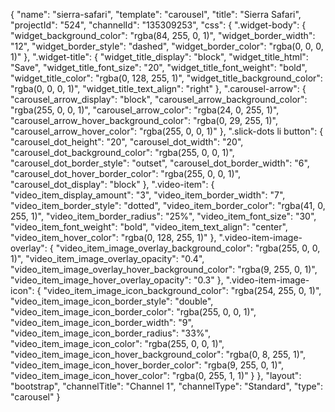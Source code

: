 {
    "name": "sierra-safari",
    "template": "carousel",
    "title": "Sierra Safari",
    "projectId": "524",
    "channelId": "135309253",
    "css": {
        ".widget-body": {
            "widget_background_color": "rgba(84, 255, 0, 1)",
            "widget_border_width": "12",
            "widget_border_style": "dashed",
            "widget_border_color": "rgba(0, 0, 0, 1)"
        },
        ".widget-title": {
            "widget_title_display": "block",
            "widget_title_html": "Save",
            "widget_title_font_size": "20",
            "widget_title_font_weight": "bold",
            "widget_title_color": "rgba(0, 128, 255, 1)",
            "widget_title_background_color": "rgba(0, 0, 0, 1)",
            "widget_title_text_align": "right"
        },
        ".carousel-arrow": {
            "carousel_arrow_display": "block",
            "carousel_arrow_background_color": "rgba(255, 0, 0, 1)",
            "carousel_arrow_color": "rgba(24, 0, 255, 1)",
            "carousel_arrow_hover_background_color": "rgba(0, 29, 255, 1)",
            "carousel_arrow_hover_color": "rgba(255, 0, 0, 1)"
        },
        ".slick-dots li button": {
            "carousel_dot_height": "20",
            "carousel_dot_width": "20",
            "carousel_dot_background_color": "rgba(255, 0, 0, 1)",
            "carousel_dot_border_style": "outset",
            "carousel_dot_border_width": "6",
            "carousel_dot_hover_border_color": "rgba(255, 0, 0, 1)",
            "carousel_dot_display": "block"
        },
        ".video-item": {
            "video_item_display_amount": "3",
            "video_item_border_width": "7",
            "video_item_border_style": "dotted",
            "video_item_border_color": "rgba(41, 0, 255, 1)",
            "video_item_border_radius": "25%",
            "video_item_font_size": "30",
            "video_item_font_weight": "bold",
            "video_item_text_align": "center",
            "video_item_hover_color": "rgba(0, 128, 255, 1)"
        },
        ".video-item-image-overlay": {
            "video_item_image_overlay_background_color": "rgba(255, 0, 0, 1)",
            "video_item_image_overlay_opacity": "0.4",
            "video_item_image_overlay_hover_background_color": "rgba(9, 255, 0, 1)",
            "video_item_image_hover_overlay_opacity": "0.3"
        },
        ".video-item-image-icon": {
            "video_item_image_icon_background_color": "rgba(254, 255, 0, 1)",
            "video_item_image_icon_border_style": "double",
            "video_item_image_icon_border_color": "rgba(255, 0, 0, 1)",
            "video_item_image_icon_border_width": "9",
            "video_item_image_icon_border_radius": "33%",
            "video_item_image_icon_color": "rgba(255, 0, 0, 1)",
            "video_item_image_icon_hover_background_color": "rgba(0, 8, 255, 1)",
            "video_item_image_icon_hover_border_color": "rgba(9, 255, 0, 1)",
            "video_item_image_icon_hover_color": "rgba(0, 255, 1, 1)"
        }
    },
    "layout": "bootstrap",
    "channelTitle": "Channel 1",
    "channelType": "Standard",
    "type": "carousel"
}